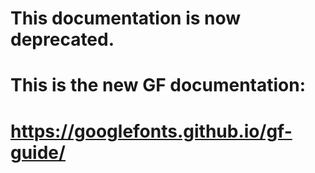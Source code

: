 # This documentation is now deprecated.
# This is the new GF documentation: 
# https://googlefonts.github.io/gf-guide/


